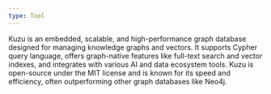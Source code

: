 ```yaml
---
type: Tool
---
```


Kuzu is an embedded, scalable, and high-performance graph database designed for managing knowledge graphs and vectors. It supports Cypher query language, offers graph-native features like full-text search and vector indexes, and integrates with various AI and data ecosystem tools. Kuzu is open-source under the MIT license and is known for its speed and efficiency, often outperforming other graph databases like Neo4j.